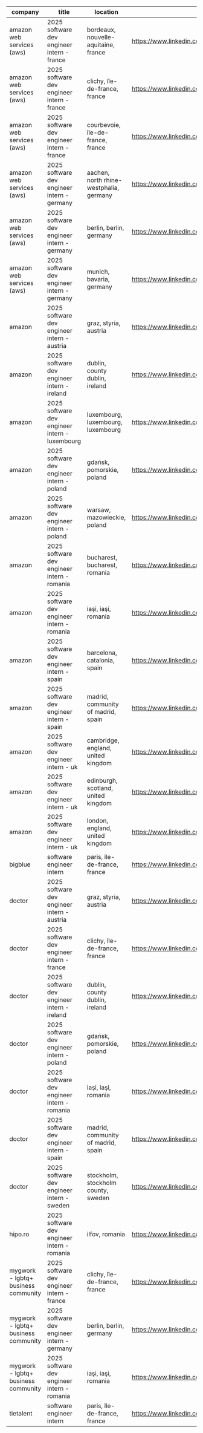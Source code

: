 |company|title|location|link|
|---|---|---|---|
|amazon web services (aws)|2025 software dev engineer intern - france|bordeaux, nouvelle-aquitaine, france|https://www.linkedin.com/jobs/view/4033780560|
|amazon web services (aws)|2025 software dev engineer intern - france|clichy, île-de-france, france|https://www.linkedin.com/jobs/view/4033784025|
|amazon web services (aws)|2025 software dev engineer intern - france|courbevoie, île-de-france, france|https://www.linkedin.com/jobs/view/4033778974|
|amazon web services (aws)|2025 software dev engineer intern - germany|aachen, north rhine-westphalia, germany|https://www.linkedin.com/jobs/view/4037018441|
|amazon web services (aws)|2025 software dev engineer intern - germany|berlin, berlin, germany|https://www.linkedin.com/jobs/view/4037016526|
|amazon web services (aws)|2025 software dev engineer intern - germany|munich, bavaria, germany|https://www.linkedin.com/jobs/view/4037018439|
|amazon|2025 software dev engineer intern - austria|graz, styria, austria|https://www.linkedin.com/jobs/view/4024702620|
|amazon|2025 software dev engineer intern - ireland|dublin, county dublin, ireland|https://www.linkedin.com/jobs/view/4023782082|
|amazon|2025 software dev engineer intern - luxembourg|luxembourg, luxembourg, luxembourg|https://www.linkedin.com/jobs/view/4023775942|
|amazon|2025 software dev engineer intern - poland|gdańsk, pomorskie, poland|https://www.linkedin.com/jobs/view/4027571069|
|amazon|2025 software dev engineer intern - poland|warsaw, mazowieckie, poland|https://www.linkedin.com/jobs/view/4027565930|
|amazon|2025 software dev engineer intern - romania|bucharest, bucharest, romania|https://www.linkedin.com/jobs/view/4027966970|
|amazon|2025 software dev engineer intern - romania|iaşi, iaşi, romania|https://www.linkedin.com/jobs/view/4027970662|
|amazon|2025 software dev engineer intern - spain|barcelona, catalonia, spain|https://www.linkedin.com/jobs/view/4023775921|
|amazon|2025 software dev engineer intern - spain|madrid, community of madrid, spain|https://www.linkedin.com/jobs/view/4023780180|
|amazon|2025 software dev engineer intern - uk|cambridge, england, united kingdom|https://www.linkedin.com/jobs/view/4024705070|
|amazon|2025 software dev engineer intern - uk|edinburgh, scotland, united kingdom|https://www.linkedin.com/jobs/view/4024703560|
|amazon|2025 software dev engineer intern - uk|london, england, united kingdom|https://www.linkedin.com/jobs/view/4024704446|
|bigblue|software engineer intern|paris, île-de-france, france|https://www.linkedin.com/jobs/view/3575815459|
|doctor|2025 software dev engineer intern - austria|graz, styria, austria|https://www.linkedin.com/jobs/view/4024431823|
|doctor|2025 software dev engineer intern - france|clichy, île-de-france, france|https://www.linkedin.com/jobs/view/4033599312|
|doctor|2025 software dev engineer intern - ireland|dublin, county dublin, ireland|https://www.linkedin.com/jobs/view/4024044238|
|doctor|2025 software dev engineer intern - poland|gdańsk, pomorskie, poland|https://www.linkedin.com/jobs/view/4027612667|
|doctor|2025 software dev engineer intern - romania|iaşi, iaşi, romania|https://www.linkedin.com/jobs/view/4028199866|
|doctor|2025 software dev engineer intern - spain|madrid, community of madrid, spain|https://www.linkedin.com/jobs/view/4024042290|
|doctor|2025 software dev engineer intern - sweden|stockholm, stockholm county, sweden|https://www.linkedin.com/jobs/view/4023164500|
|hipo.ro|2025 software dev engineer intern - romania|ilfov, romania|https://www.linkedin.com/jobs/view/4031103578|
|mygwork - lgbtq+ business community|2025 software dev engineer intern - france|clichy, île-de-france, france|https://www.linkedin.com/jobs/view/4044220073|
|mygwork - lgbtq+ business community|2025 software dev engineer intern - germany|berlin, berlin, germany|https://www.linkedin.com/jobs/view/4044218029|
|mygwork - lgbtq+ business community|2025 software dev engineer intern - romania|iaşi, iaşi, romania|https://www.linkedin.com/jobs/view/4044215913|
|tietalent|software engineer intern|paris, île-de-france, france|https://www.linkedin.com/jobs/view/4047524283|